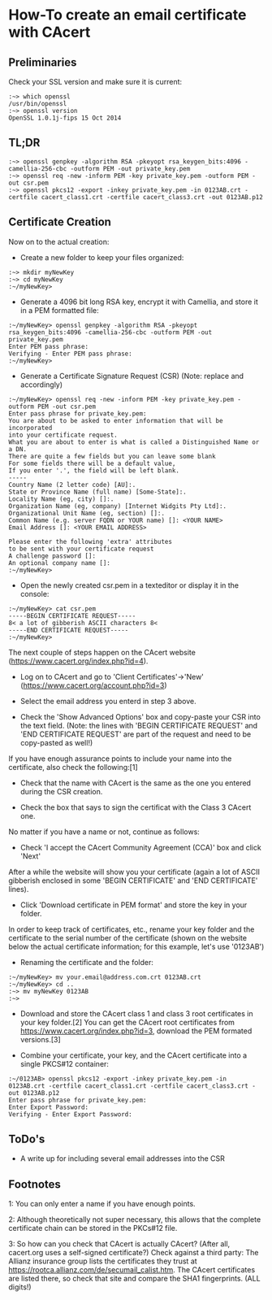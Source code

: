 How-To create an email certificate with CAcert
=============================================

Preliminaries
-------------

Check your SSL version and make sure it is current:

```
:~> which openssl
/usr/bin/openssl
:~> openssl version
OpenSSL 1.0.1j-fips 15 Oct 2014
```

TL;DR
-----

```
:~> openssl genpkey -algorithm RSA -pkeyopt rsa_keygen_bits:4096 -camellia-256-cbc -outform PEM -out private_key.pem
:~> openssl req -new -inform PEM -key private_key.pem -outform PEM -out csr.pem
:~> openssl pkcs12 -export -inkey private_key.pem -in 0123AB.crt -certfile cacert_class1.crt -certfile cacert_class3.crt -out 0123AB.p12
```

    
Certificate Creation
---------------------

Now on to the actual creation:

- Create a new folder to keep your files organized:

```
:~> mkdir myNewKey
:~> cd myNewKey
:~/myNewKey> 
```

- Generate a 4096 bit long RSA key, encrypt it with Camellia, and store it in a
PEM formatted file:

```
:~/myNewKey> openssl genpkey -algorithm RSA -pkeyopt rsa_keygen_bits:4096 -camellia-256-cbc -outform PEM -out private_key.pem
Enter PEM pass phrase:
Verifying - Enter PEM pass phrase:
:~/myNewKey> 
```

- Generate a Certificate Signature Request (CSR)
(Note: replace <YOUR NAME> and <YOUR EMAIL ADDRESS> accordingly)

```
:~/myNewKey> openssl req -new -inform PEM -key private_key.pem -outform PEM -out csr.pem
Enter pass phrase for private_key.pem:
You are about to be asked to enter information that will be incorporated
into your certificate request.
What you are about to enter is what is called a Distinguished Name or a DN.
There are quite a few fields but you can leave some blank
For some fields there will be a default value,
If you enter '.', the field will be left blank.
-----
Country Name (2 letter code) [AU]:. 
State or Province Name (full name) [Some-State]:.
Locality Name (eg, city) []:.
Organization Name (eg, company) [Internet Widgits Pty Ltd]:.
Organizational Unit Name (eg, section) []:.
Common Name (e.g. server FQDN or YOUR name) []: <YOUR NAME>
Email Address []: <YOUR EMAIL ADDRESS>

Please enter the following 'extra' attributes
to be sent with your certificate request
A challenge password []:
An optional company name []:
:~/myNewKey> 
```
    
- Open the newly created csr.pem in a texteditor or display it in the console:

```
:~/myNewKey> cat csr.pem
-----BEGIN CERTIFICATE REQUEST-----
8< a lot of gibberish ASCII characters 8<
-----END CERTIFICATE REQUEST-----
:~/myNewKey> 
```

The next couple of steps happen on the CAcert website (https://www.cacert.org/index.php?id=4).
    
- Log on to CAcert and go to 'Client Certificates'->'New' (https://www.cacert.org/account.php?id=3)

- Select the email address you enterd in step 3 above. 

- Check the 'Show Advanced Options' box and copy-paste your CSR into the text 
field. (Note: the lines with 'BEGIN CERTIFICATE REQUEST' and 'END CERTIFICATE REQUEST'
are part of the request and need to be copy-pasted as well!)

If you have enough assurance points to include your name into the certificate,
also check the following:[1]

- Check that the name with CAcert is the same as the one you entered during
the CSR creation.

- Check the box that says to sign the certificat with the Class 3 CAcert one.

No matter if you have a name or not, continue as follows:

- Check 'I accept the CAcert Community Agreement (CCA)' box and click 'Next'

After a while the website will show you your certificate (again a lot of ASCII 
gibberish enclosed in some 'BEGIN CERTIFICATE' and 'END CERTIFICATE' lines).

- Click 'Download certificate in PEM format' and store the key in your folder.

In order to keep track of certificates, etc., rename your key folder and the 
certificate to the serial number of the certificate (shown on the website below 
the actual certificate information; for this example, let's use '0123AB')

- Renaming the certificate and the folder:

```
:~/myNewKey> mv your.email@address.com.crt 0123AB.crt
:~/myNewKey> cd ..
:~> mv myNewKey 0123AB
:~>
```

- Download and store the CAcert class 1 and class 3 root certificates in your 
key folder.[2] You can get the CAcert root certificates from 
https://www.cacert.org/index.php?id=3, download the PEM formated versions.[3]

- Combine your certificate, your key, and the CAcert certificate into a single
PKCS#12 container:

```
:~/0123AB> openssl pkcs12 -export -inkey private_key.pem -in 0123AB.crt -certfile cacert_class1.crt -certfile cacert_class3.crt -out 0123AB.p12
Enter pass phrase for private_key.pem:
Enter Export Password:
Verifying - Enter Export Password:
```

ToDo's
------

- A write up for including several email addresses into the CSR



Footnotes
---------

1: You can only enter a name if you have enough points.

2: Although theoretically not super necessary, this allows that the complete 
certificate chain can be stored in the PKCs#12 file. 

3: So how can you check that CAcert is actually CAcert? (After all, cacert.org 
uses a self-signed certificate?) Check against a third party: The Allianz 
insurance group lists the certificates they trust at https://rootca.allianz.com/de/secumail_calist.htm.
The CAcert certificates are listed there, so check that site and compare the SHA1
fingerprints. (ALL digits!)


